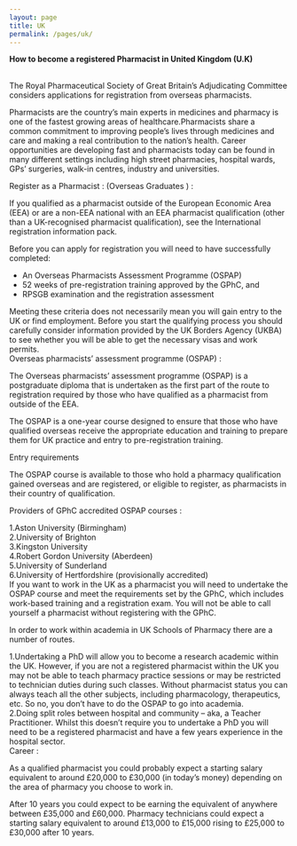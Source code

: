 ```yaml
---
layout: page
title: UK
permalink: /pages/uk/
---
```

<strong>How to become a registered Pharmacist in United Kingdom (U.K)</strong>

<br >The Royal Pharmaceutical Society of Great Britain’s Adjudicating Committee considers applications for registration from overseas pharmacists.<br >

Pharmacists are the country’s main experts in medicines and pharmacy is one of the fastest growing areas of healthcare.Pharmacists share a common commitment to improving people’s lives through medicines and care and making a real contribution to the nation’s health. Career opportunities are developing fast and pharmacists today can be found in many different settings including high street pharmacies, hospital wards, GPs’ surgeries, walk-in centres, industry and universities.<br >

Register as a Pharmacist : (Overseas Graduates ) :<br >

If you qualified as a pharmacist outside of the European Economic Area (EEA) or are a non-EEA national with an EEA pharmacist qualification (other than a UK-recognised pharmacist qualification), see the International registration information pack.<br >

Before you can apply for registration you will need to have successfully completed:<br >
<ul>
<li>An Overseas Pharmacists Assessment Programme (OSPAP)</li>
<li>52 weeks of pre-registration training approved by the GPhC, and</li>
<li>RPSGB examination and the registration assessment</li></ul>
Meeting these criteria does not necessarily mean you will gain entry to the UK or find employment. Before you start the qualifying process you should carefully consider information provided by the UK Borders Agency (UKBA) to see whether you will be able to get the necessary visas and work permits.
<br >
Overseas pharmacists’ assessment programme (OSPAP) :<br >

The Overseas pharmacists’ assessment programme (OSPAP) is a postgraduate diploma that is undertaken as the first part of the route to registration required by those who have qualified as a pharmacist from outside of the EEA.<br >

The OSPAP is a one-year course designed to ensure that those who have qualified overseas receive the appropriate education and training to prepare them for UK practice and entry to pre-registration training.<br >

Entry requirements<br >

The OSPAP course is available to those who hold a pharmacy qualification gained overseas and are registered, or eligible to register, as pharmacists in their country of qualification.<br >

Providers of GPhC accredited OSPAP courses :<br >

1.Aston University (Birmingham)<br >
2.University of Brighton<br >
3.Kingston University<br >
4.Robert Gordon University (Aberdeen)<br >
5.University of Sunderland<br >
6.University of Hertfordshire (provisionally accredited)<br >
If you want to work in the UK as a pharmacist you will need to undertake the OSPAP course and meet the requirements set by the GPhC, which includes work-based training and a registration exam. You will not be able to call yourself a pharmacist without registering with the GPhC.<br >

In order to work within academia in UK Schools of Pharmacy there are a number of routes.<br >

1.Undertaking a PhD will allow you to become a research academic within the UK. However, if you are not a registered pharmacist within the UK you may not be able to teach pharmacy practice sessions or may be restricted to technician duties during such classes. Without pharmacist status you can always teach all the other subjects, including pharmacology, therapeutics, etc. So no, you don’t have to do the OSPAP to go into academia.<br >
2.Doing split roles between hospital and community – aka, a Teacher Practitioner. Whilst this doesn’t require you to undertake a PhD you will need to be a registered pharmacist and have a few years experience in the hospital sector.<br >
Career : <br >

As a qualified pharmacist you could probably expect a starting salary equivalent to around £20,000 to £30,000 (in today’s money) depending on the area of pharmacy you choose to work in.<br >

After 10 years you could expect to be earning the equivalent of anywhere between £35,000 and £60,000. Pharmacy technicians could expect a starting salary equivalent to around £13,000 to £15,000 rising to £25,000 to £30,000 after 10 years.<br >
